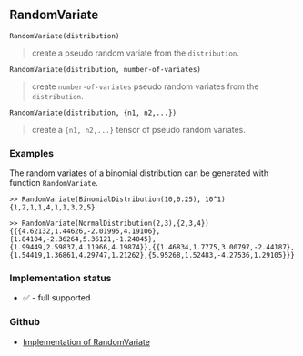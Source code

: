 ## RandomVariate

```
RandomVariate(distribution)
```

> create a pseudo random variate from the `distribution`.

```
RandomVariate(distribution, number-of-variates)
```

> create `number-of-variates` pseudo random variates from the `distribution`.
 
```
RandomVariate(distribution, {n1, n2,...})
```

> create a `{n1, n2,...}` tensor of pseudo random variates.

### Examples

The random variates of a binomial distribution can be generated with function `RandomVariate`.

```
>> RandomVariate(BinomialDistribution(10,0.25), 10^1)
{1,2,1,1,4,1,1,3,2,5}
```
 
```
>> RandomVariate(NormalDistribution(2,3),{2,3,4})
{{{4.62132,1.44626,-2.01995,4.19106},{1.84104,-2.36264,5.36121,-1.24045},{1.99449,2.59837,4.11966,4.19874}},{{1.46834,1.7775,3.00797,-2.44187},{1.54419,1.36861,4.29747,1.21262},{5.95268,1.52483,-4.27536,1.29105}}}
```






### Implementation status

* &#x2705; - full supported

### Github

* [Implementation of RandomVariate](https://github.com/axkr/symja_android_library/blob/master/symja_android_library/matheclipse-core/src/main/java/org/matheclipse/core/builtin/StatisticsFunctions.java#L6376) 
